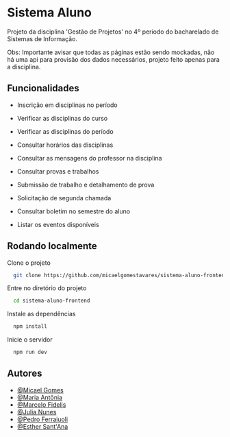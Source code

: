 
# Sistema Aluno

Projeto da disciplina 'Gestão de Projetos' no 4º período do bacharelado de Sistemas de Informação. 

Obs: Importante avisar que todas as páginas estão sendo mockadas, não há uma api para provisão dos dados necessários, projeto feito apenas para a disciplina.

## Funcionalidades

- Inscrição em disciplinas no período
- Verificar as disciplinas do curso
- Verificar as disciplinas do período
- Consultar horários das disciplinas
- Consultar as mensagens do professor na disciplina

- Consultar provas e trabalhos
- Submissão de trabalho e detalhamento de prova
- Solicitação de segunda chamada
- Consultar boletim no semestre do aluno
- Listar os eventos disponíveis


## Rodando localmente

Clone o projeto

```bash
  git clone https://github.com/micaelgomestavares/sistema-aluno-frontend.git
```

Entre no diretório do projeto

```bash
  cd sistema-aluno-frontend
```

Instale as dependências

```bash
  npm install
```

Inicie o servidor

```bash
  npm run dev
```


## Autores

- [@Micael Gomes](https://www.github.com/micaelgomestavares)
- [@Maria Antônia](https://www.github.com/mariantoniafreitas)
- [@Marcelo Fidelis](https://github.com/marcelofiddelis)
- [@Julia Nunes](https://github.com/juju04102003)
- [@Pedro Ferraiuoli](https://github.com/pedro1403)
- [@Esther Sant'Ana](https://github.com/santesther)

